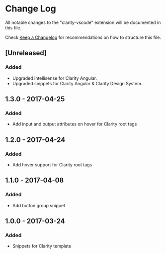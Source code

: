 # Change Log

All notable changes to the "clarity-vscode" extension will be documented in this file.

Check [Keep a Changelog](http://keepachangelog.com/) for recommendations on how to structure this file.

## [Unreleased]

### Added

- Upgraded intellisense for Clarity Angular.
- Upgraded snippets for Clarity Angular & Clarity Design System.

## 1.3.0 - 2017-04-25

### Added

- Add input and output attributes on hover for Clarity root tags

## 1.2.0 - 2017-04-24

### Added

- Add hover support for Clarity root tags

## 1.1.0 - 2017-04-08

### Added

- Add button group snippet

## 1.0.0 - 2017-03-24

### Added

- Snippets for Clarity template
